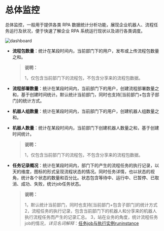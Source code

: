 # 总体监控

总体监控，一般用于提供各类 RPA 数据统计分析功能，展现企业机器人、流程任务运行及状况，便于快速了解企业 RPA 系统运行现状以及进行各类调度。

![dashboard](https://docimages.blob.core.chinacloudapi.cn/images/Console/0528dis1-all.png)

- **流程包数量**：统计在某段时间内，当前部门下的用户，发布或上传流程包数量之和。
    >**说明：**
    >
    >   1，仅包含当前部门下的流程包，不包含分享来的流程包数据。

- **流程部署数量**：统计在某段时间内，当前部门下的用户，创建流程部署数量之和，基于创建时间统计。默认统计当前部门，同时也支持[当前部门+包含子部门]的统计方式。
- **机器人组数量**：统计在某段时间内，当前部门下的用户，创建机器人组数量之和。
- **机器人数量**：统计在某段时间内，当前部门下创建机器人数量之和，基于创建时间统计。
    >**说明：**
    >
    >   1，仅包含当前部门下的流程包，不包含分享来的流程包数据。

- **任务记录概况**：统计在某段时间内，部门下的产生的流程任务的执行记录，以天的维度，图标的形式呈现流程状态的情况。同时任务详情，也以状态的视角，统计各个状态的数量和百分比。状态包含等待中、运行中、已暂停、已取消、成功、失败，统计job任务状态。
    >**说明：**
    >
    > 1，默认统计当前部门，同时也支持[当前部门+包含子部门]的统计方式
    > 2，流程任务的执行记录，包含当前部门下的机器人和分享来的机器人执行流程任务而产生的记录汇总。
    > 3，站在业务的角度，统计流程任务job的情况，*详见名词解释*：[任务job与执行实例runinstance](./../../Glossary.md)
